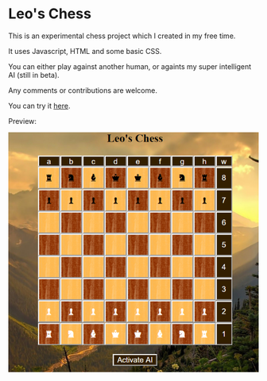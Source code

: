 # Leo's Chess

This is an experimental chess project which I created in my free time.

It uses Javascript, HTML and some basic CSS.

You can either play against another human, or againts my super intelligent AI (still in beta).

Any comments or contributions are welcome.

You can try it <a href="https://luckyluke77.github.io/">here</a>.

Preview:

![Preview](https://github.com/LuckyLuke77/Leos-Chess/blob/master/Preview.png)

